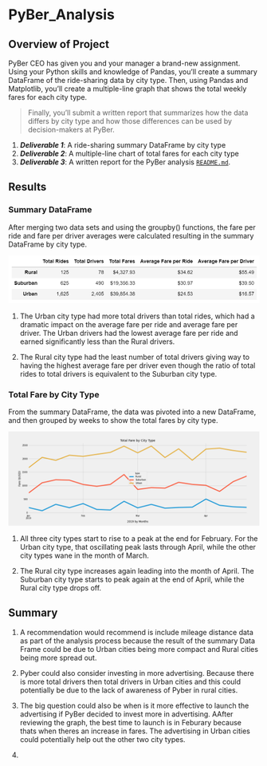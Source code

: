 # PyBer_Analysis
## Overview of Project
PyBer CEO has given you and your manager a brand-new assignment. Using your Python skills and knowledge of Pandas, you’ll create a summary DataFrame of the ride-sharing data by city type. Then, using Pandas and Matplotlib, you’ll create a multiple-line graph that shows the total weekly fares for each city type. 

> Finally, you’ll submit a written report that summarizes how the data differs by city type and how those differences can be used by decision-makers at PyBer.

1. ***Deliverable 1***: A ride-sharing summary DataFrame by city type
2. ***Deliverable 2***: A multiple-line chart of total fares for each city type
3. ***Deliverable 3***: A written report for the PyBer analysis [`README.md`](https://github.com/emmanuelmartinezs/PyBer_Analysis). 

## Results

### Summary DataFrame

After merging two data sets and using the groupby() functions, the fare per ride and fare per driver averages were calculated resulting in the summary DataFrame by city type. 

![Pic 1](https://github.com/Baylex/PyBer_Analysis/blob/main/Analysis/Deliverable1.PNG)

1. The Urban city type had more total drivers than total rides, which had a dramatic impact on the average fare per ride and average fare per driver.  The Urban drivers had the lowest average fare per ride and earned significantly less than the Rural drivers. 

2. The Rural city type had the least number of total drivers giving way to having the highest average fare per driver even though the ratio of total rides to total drivers is equivalent to the Suburban city type.  

### Total Fare by City Type

From the summary DataFrame, the data was pivoted into a new DataFrame, and then grouped by weeks to show the total fares by city type.   

![Pic 2](https://github.com/Baylex/PyBer_Analysis/blob/main/Analysis/PyBer_fare_summary.png)

1. All three city types start to rise to a peak at the end for February.  For the Urban city type, that oscillating peak lasts through April, while the other city types wane in the month of March.  

2. The Rural city type increases again leading into the month of April.  The Suburban city type starts to peak again at the end of April, while the Rural city type drops off.   

## Summary 

1. A recommendation would recommend is include mileage distance data as part of the analysis process because the result of the summary Data Frame could be due to Urban cities being more compact and Rural cities being more spread out.

2. Pyber could also consider investing in more advertising. Because there is more total drivers then total drivers in Urban cities and this could potentially be due to the lack of awareness of Pyber in rural cities.

3. The big question could also be when is it more effective to launch the advertising if PyBer decided to invest more in advertising. AAfter reviewing the graph, the best time to launch is in Feburary because thats when theres an increase in fares. The advertising in Urban cities could potentially help out the other two city types.

3. 
